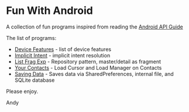 Fun With Android
================

A collection of fun programs inspired from reading the [Android API Guide](http://developer.android.com/guide/index.html)

The list of programs:
* [Device Features](https:./FunWithAndroid/tree/master/Introduction/DeviceCompatibility/DeviceFeatures) - list of device features
* [Implicit Intent](https:./FunWithAndroid/tree/master/AppComponents/ImplicitIntent) - implicit intent resolution
* [List Frag Exp](https:./FunWithAndroid/tree/master/AppComponents/ListFragExp) - Repository pattern, master/detail as fragment
* [Your Contacts](https:./FunWithAndroid/tree/master/AppComponents/YourContacts) - Load Cursor and Load Manager on Contacts
* [Saving Data](https:./FunWithAndroid/tree/master/AppComponents/SavingData) - Saves data via SharedPreferences, internal file, and SQLite database


Please enjoy.


Andy